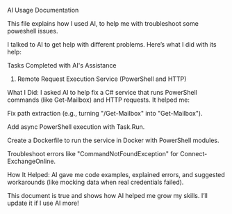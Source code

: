 AI Usage Documentation

This file explains how I used AI, to help me with troubleshoot some poweshell issues. 

I talked to AI to get help with different problems. Here’s what I did with its help:

Tasks Completed with AI's Assistance

1. Remote Request Execution Service (PowerShell and HTTP)

What I Did: I asked AI to help fix a C# service that runs PowerShell commands (like Get-Mailbox) and HTTP requests. It helped me:

Fix path extraction (e.g., turning "/Get-Mailbox" into "Get-Mailbox").

Add async PowerShell execution with Task.Run.

Create a Dockerfile to run the service in Docker with PowerShell modules.

Troubleshoot errors like "CommandNotFoundException" for Connect-ExchangeOnline.


How It Helped: AI gave me code examples, explained errors, and suggested workarounds (like mocking data when real credentials failed). 

This document is true and shows how AI helped me grow my skills. I’ll update it if I use AI more!